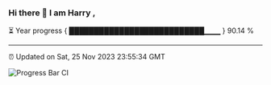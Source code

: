 ### Hi there 👋 I am Harry , 

⏳ Year progress { ███████████████████████████▁▁▁ } 90.14 %

---

⏰ Updated on Sat, 25 Nov 2023 23:55:34 GMT

![Progress Bar CI](https://github.com/duykhang68/duykhang68/workflows/Progress%20Bar%20CI/badge.svg)
